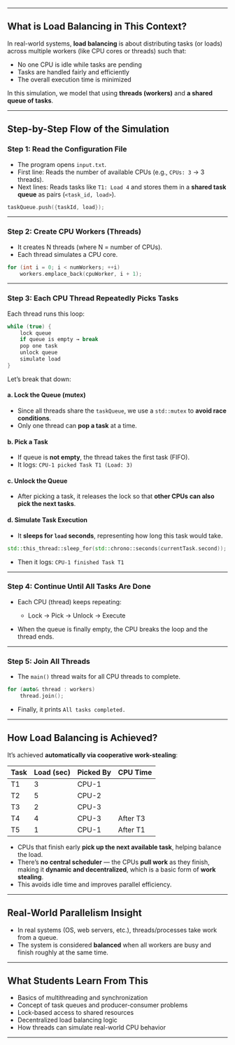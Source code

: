 
---

##  What is Load Balancing in This Context?

In real-world systems, **load balancing** is about distributing tasks (or loads) across multiple workers (like CPU cores or threads) such that:

* No one CPU is idle while tasks are pending
* Tasks are handled fairly and efficiently
* The overall execution time is minimized

In this simulation, we model that using **threads (workers)** and **a shared queue of tasks**.

---

##  Step-by-Step Flow of the Simulation

###  Step 1: Read the Configuration File

* The program opens `input.txt`.
* First line: Reads the number of available CPUs (e.g., `CPUs: 3` → 3 threads).
* Next lines: Reads tasks like `T1: Load 4` and stores them in a **shared task queue** as pairs (`<task_id, load>`).

```cpp
taskQueue.push({taskId, load});
```

---

###  Step 2: Create CPU Workers (Threads)

* It creates N threads (where N = number of CPUs).
* Each thread simulates a CPU core.

```cpp
for (int i = 0; i < numWorkers; ++i)
    workers.emplace_back(cpuWorker, i + 1);
```

---

###  Step 3: Each CPU Thread Repeatedly Picks Tasks

Each thread runs this loop:

```cpp
while (true) {
    lock queue
    if queue is empty → break
    pop one task
    unlock queue
    simulate load
}
```

Let’s break that down:

####  a. Lock the Queue (mutex)

* Since all threads share the `taskQueue`, we use a `std::mutex` to **avoid race conditions**.
* Only one thread can **pop a task** at a time.

####  b. Pick a Task

* If queue is **not empty**, the thread takes the first task (FIFO).
* It logs: `CPU-1 picked Task T1 (Load: 3)`

####  c. Unlock the Queue

* After picking a task, it releases the lock so that **other CPUs can also pick the next tasks**.

####  d. Simulate Task Execution

* It **sleeps for `load` seconds**, representing how long this task would take.

```cpp
std::this_thread::sleep_for(std::chrono::seconds(currentTask.second));
```

* Then it logs: `CPU-1 finished Task T1`

---

###  Step 4: Continue Until All Tasks Are Done

* Each CPU (thread) keeps repeating:

  * Lock → Pick → Unlock → Execute
* When the queue is finally empty, the CPU breaks the loop and the thread ends.

---

###  Step 5: Join All Threads

* The `main()` thread waits for all CPU threads to complete.

```cpp
for (auto& thread : workers)
    thread.join();
```

* Finally, it prints `All tasks completed.`

---

##  How Load Balancing is Achieved?

It’s achieved **automatically via cooperative work-stealing**:

| Task | Load (sec) | Picked By | CPU Time |
| ---- | ---------- | --------- | -------- |
| T1   | 3          | CPU-1     |          |
| T2   | 5          | CPU-2     |          |
| T3   | 2          | CPU-3     |          |
| T4   | 4          | CPU-3     | After T3 |
| T5   | 1          | CPU-1     | After T1 |

* CPUs that finish early **pick up the next available task**, helping balance the load.
* There’s **no central scheduler** — the CPUs **pull work** as they finish, making it **dynamic and decentralized**, which is a basic form of **work stealing**.
* This avoids idle time and improves parallel efficiency.

---

##  Real-World Parallelism Insight

* In real systems (OS, web servers, etc.), threads/processes take work from a queue.
* The system is considered **balanced** when all workers are busy and finish roughly at the same time.

---

##  What Students Learn From This

* Basics of multithreading and synchronization
* Concept of task queues and producer-consumer problems
* Lock-based access to shared resources
* Decentralized load balancing logic
* How threads can simulate real-world CPU behavior

---
